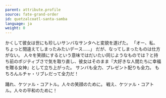 ```yaml
---
parent: attribute.profile
source: fate-grand-order
id: quetzalcoatl-santa-samba
language: ja
weight: 0
---
```


かくして彼女は世にも珍しいサンバなサンタへと変貌を遂げた。
「オー、私、ちょっと間違えてしまったみたいデース……」
だが、なってしまったものは仕方がない。
人々を笑顔にするという意味ではだいたい同じようなものでは？と持ち前のポジティブさで気を取り直し、彼女はそのまま『大好きな人間たちに幸福を贈る女神』として立ち上がった。
サンバも全力、プレゼント配りも全力。
もちろんルチャ・リブレだって全力だ！

踊れ、ケツァル・コアトル。人々の笑顔のために。
戦え、ケツァル・コアトル。人々の平和のために！
